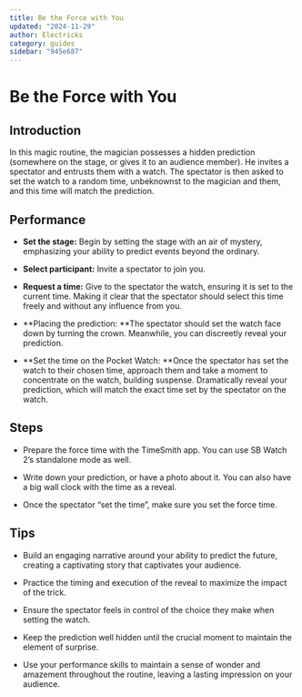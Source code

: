```yaml
---
title: Be the Force with You
updated: "2024-11-29"
author: Electricks
category: guides
sidebar: "945e687"
---
```


# Be the Force with You

## Introduction

 
 
 
 
 In this magic routine, the magician possesses a hidden prediction (somewhere on the stage, or gives it to an audience member). He invites a spectator and entrusts them with a watch. The spectator is then asked to set the watch to a random time, unbeknownst to the magician and them, and this time will match the prediction. 

 
 
 
 
 ## Performance

 
 
 
 
 
- **Set the stage:** Begin by setting the stage with an air of mystery, emphasizing your ability to predict events beyond the ordinary.

- **Select participant:** Invite a spectator to join you.

- **Request a time:** Give to the spectator the watch, ensuring it is set to the current time. Making it clear that the spectator should select this time freely and without any influence from you. 

- **Placing the prediction: **The spectator should set the watch face down by turning the crown. Meanwhile, you can discreetly reveal your prediction.

- **Set the time on the Pocket Watch: **Once the spectator has set the watch to their chosen time, approach them and take a moment to concentrate on the watch, building suspense. Dramatically reveal your prediction, which will match the exact time set by the spectator on the watch. 

 
 
 
 
 ## Steps

 
 
 
 
 
- Prepare the force time with the TimeSmith app. You can use SB Watch 2’s standalone mode as well.

- Write down your prediction, or have a photo about it. You can also have a big wall clock with the time as a reveal.

- Once the spectator “set the time”, make sure you set the force time.

 
 
 
 
 ## Tips

 
 
 
 
 
- Build an engaging narrative around your ability to predict the future, creating a captivating story that captivates your audience. 

- Practice the timing and execution of the reveal to maximize the impact of the trick. 

- Ensure the spectator feels in control of the choice they make when setting the watch. 

- Keep the prediction well hidden until the crucial moment to maintain the element of surprise. 

- Use your performance skills to maintain a sense of wonder and amazement throughout the routine, leaving a lasting impression on your audience.